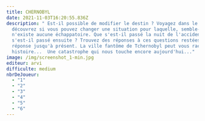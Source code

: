 ```yaml
---
title: CHERNOBYL
date: 2021-11-03T16:20:55.836Z
description: " Est-il possible de modifier le destin ? Voyagez dans le temps et
  découvrez si vous pouvez changer une situation pour laquelle, semble-t-il, il
  n'existe aucune échappatoire. Que s'est-il passé la nuit de l'accident ? Que
  s'est-il passé ensuite ? Trouvez des réponses à ces questions restées sans
  réponse jusqu'à présent. La ville fantôme de Tchernobyl peut vous raconter son
  histoire...  Une catastrophe qui nous touche encore aujourd'hui..."
image: /img/screenshot_1-min.jpg
editeur: arvi
difficulte: medium
nbrDeJoueur:
  - "1"
  - "2"
  - "3"
  - "4"
  - "5"
  - "6"
---
```

